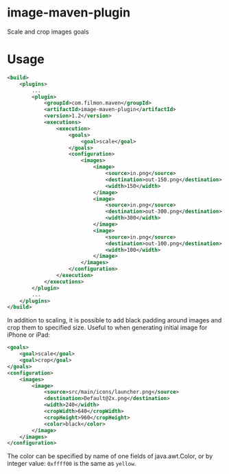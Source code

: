 image-maven-plugin
==================

Scale and crop images goals


Usage
==================

```xml
<build>
    <plugins>
        ...
        <plugin>
            <groupId>com.filmon.maven</groupId>
            <artifactId>image-maven-plugin</artifactId>
            <version>1.2</version>
            <executions>
                <execution>
                    <goals>
                        <goal>scale</goal>
                    </goals>
                    <configuration>
                        <images>
                            <image>
                                <source>in.png</source>
                                <destination>out-150.png</destination>
                                <width>150</width>
                            </image>
                            <image>
                                <source>in.png</source>
                                <destination>out-300.png</destination>
                                <width>300</width>
                            </image>
                            <image>
                                <source>in.png</source>
                                <destination>out-100.png</destination>
                                <width>100</width>
                            </image>
                        </images>
                    </configuration>
                </execution>
            </executions>
        </plugin>
        ...
    </plugins>
</build>
```

In addition to scaling, it is possible to add black padding around images 
and crop them to specified size. Useful to when generating initial 
image for iPhone or iPad:

```xml
<goals>
    <goal>scale</goal>
    <goal>crop</goal>
</goals>
<configuration>
    <images>
        <image>
            <source>src/main/icons/launcher.png</source>
            <destination>Default@2x.png</destination>
            <width>240</width>
            <cropWidth>640</cropWidth>
            <cropHeight>960</cropHeight>
            <color>black</color>
        </image>
    </images>
</configuration>
```

The color can be specified by name of one fields of java.awt.Color,
or by integer value: `0xffff00` is the same as `yellow`.
